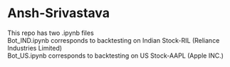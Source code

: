 # Ansh-Srivastava<br>
This repo has two .ipynb files<br>
Bot_IND.ipynb corresponds to backtesting on Indian Stock-RIL (Reliance Industries Limited)<br>
Bot_US.ipynb corresponds to backtesting on US Stock-AAPL     (Apple INC.)<br>
